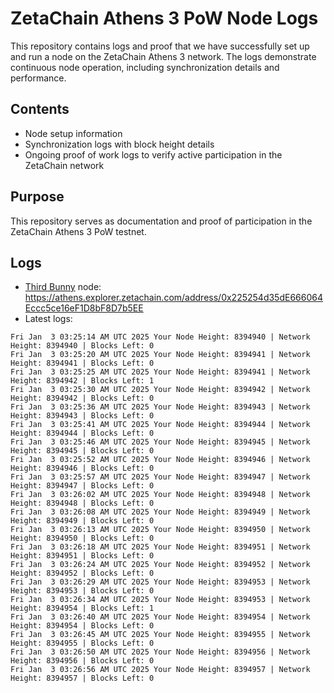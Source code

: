 # ZetaChain Athens 3 PoW Node Logs
This repository contains logs and proof that we have successfully set up and run a node on the ZetaChain Athens 3 network. The logs demonstrate continuous node operation, including synchronization details and performance.

## Contents
- Node setup information
- Synchronization logs with block height details
- Ongoing proof of work logs to verify active participation in the ZetaChain network

## Purpose
This repository serves as documentation and proof of participation in the ZetaChain Athens 3 PoW testnet.

## Logs

- [Third Bunny](https://thirdbunny.xyz/) node: https://athens.explorer.zetachain.com/address/0x225254d35dE666064Eccc5ce16eF1D8bF8D7b5EE
- Latest logs:
```
Fri Jan  3 03:25:14 AM UTC 2025 Your Node Height: 8394940 | Network Height: 8394940 | Blocks Left: 0
Fri Jan  3 03:25:20 AM UTC 2025 Your Node Height: 8394941 | Network Height: 8394941 | Blocks Left: 0
Fri Jan  3 03:25:25 AM UTC 2025 Your Node Height: 8394941 | Network Height: 8394942 | Blocks Left: 1
Fri Jan  3 03:25:30 AM UTC 2025 Your Node Height: 8394942 | Network Height: 8394942 | Blocks Left: 0
Fri Jan  3 03:25:36 AM UTC 2025 Your Node Height: 8394943 | Network Height: 8394943 | Blocks Left: 0
Fri Jan  3 03:25:41 AM UTC 2025 Your Node Height: 8394944 | Network Height: 8394944 | Blocks Left: 0
Fri Jan  3 03:25:46 AM UTC 2025 Your Node Height: 8394945 | Network Height: 8394945 | Blocks Left: 0
Fri Jan  3 03:25:52 AM UTC 2025 Your Node Height: 8394946 | Network Height: 8394946 | Blocks Left: 0
Fri Jan  3 03:25:57 AM UTC 2025 Your Node Height: 8394947 | Network Height: 8394947 | Blocks Left: 0
Fri Jan  3 03:26:02 AM UTC 2025 Your Node Height: 8394948 | Network Height: 8394948 | Blocks Left: 0
Fri Jan  3 03:26:08 AM UTC 2025 Your Node Height: 8394949 | Network Height: 8394949 | Blocks Left: 0
Fri Jan  3 03:26:13 AM UTC 2025 Your Node Height: 8394950 | Network Height: 8394950 | Blocks Left: 0
Fri Jan  3 03:26:18 AM UTC 2025 Your Node Height: 8394951 | Network Height: 8394951 | Blocks Left: 0
Fri Jan  3 03:26:24 AM UTC 2025 Your Node Height: 8394952 | Network Height: 8394952 | Blocks Left: 0
Fri Jan  3 03:26:29 AM UTC 2025 Your Node Height: 8394953 | Network Height: 8394953 | Blocks Left: 0
Fri Jan  3 03:26:34 AM UTC 2025 Your Node Height: 8394953 | Network Height: 8394954 | Blocks Left: 1
Fri Jan  3 03:26:40 AM UTC 2025 Your Node Height: 8394954 | Network Height: 8394954 | Blocks Left: 0
Fri Jan  3 03:26:45 AM UTC 2025 Your Node Height: 8394955 | Network Height: 8394955 | Blocks Left: 0
Fri Jan  3 03:26:50 AM UTC 2025 Your Node Height: 8394956 | Network Height: 8394956 | Blocks Left: 0
Fri Jan  3 03:26:56 AM UTC 2025 Your Node Height: 8394957 | Network Height: 8394957 | Blocks Left: 0
```
